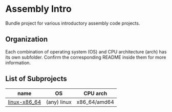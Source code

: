 # Assembly Intro

Bundle project for various introductory assembly code projects.

## Organization
Each combination of operating system (OS) and CPU architecture (arch) has its own subfolder. Confirm the corresponding README inside them for more information.

## List of Subprojects
| name | OS | CPU arch |
|------|----|----------|
| [linux-x86_64](linux-x86_64)| (any) linux | x86_64/amd64 |
